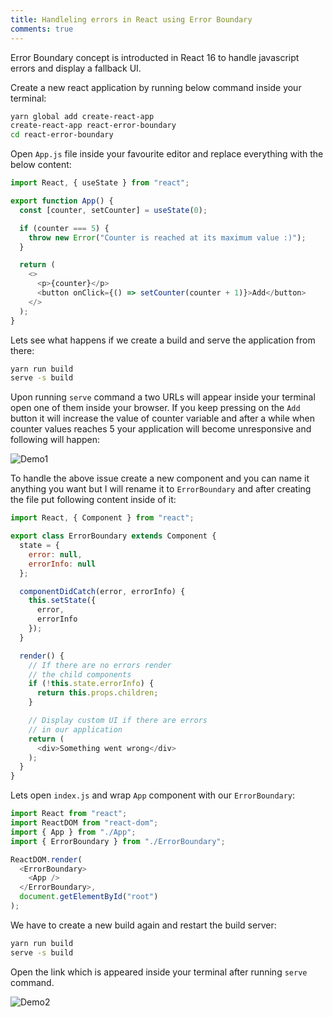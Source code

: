 ```yaml
---
title: Handleling errors in React using Error Boundary
comments: true
---
```


Error Boundary concept is introducted in React 16 to handle javascript errors and display a fallback UI.

Create a new react application by running below command inside your terminal:

```bash
yarn global add create-react-app
create-react-app react-error-boundary
cd react-error-boundary
```

Open `App.js` file inside your favourite editor and replace everything with the below content:

```js
import React, { useState } from "react";

export function App() {
  const [counter, setCounter] = useState(0);

  if (counter === 5) {
    throw new Error("Counter is reached at its maximum value :)");
  }

  return (
    <>
      <p>{counter}</p>
      <button onClick={() => setCounter(counter + 1)}>Add</button>
    </>
  );
}
```

Lets see what happens if we create a build and serve the application from there:

```bash
yarn run build
serve -s build
```

Upon running `serve` command a two URLs will appear inside your terminal open one of them inside your browser. If you keep pressing on the `Add` button it will increase the value of counter variable and after a while when counter values reaches 5 your application will become unresponsive and following will happen:

![Demo1](https://imgur.com/jSez3Ox.gif)

To handle the above issue create a new component and you can name it anything you want but I will rename it to `ErrorBoundary` and after creating the file put following content inside of it:

```js
import React, { Component } from "react";

export class ErrorBoundary extends Component {
  state = {
    error: null,
    errorInfo: null
  };

  componentDidCatch(error, errorInfo) {
    this.setState({
      error,
      errorInfo
    });
  }

  render() {
    // If there are no errors render
    // the child components
    if (!this.state.errorInfo) {
      return this.props.children;
    }

    // Display custom UI if there are errors
    // in our application
    return (
      <div>Something went wrong</div>
    );
  }
}
```

Lets open `index.js` and wrap `App` component with our `ErrorBoundary`:

```js
import React from "react";
import ReactDOM from "react-dom";
import { App } from "./App";
import { ErrorBoundary } from "./ErrorBoundary";

ReactDOM.render(
  <ErrorBoundary>
    <App />
  </ErrorBoundary>,
  document.getElementById("root")
);
```

We have to create a new build again and restart the build server:

```bash
yarn run build
serve -s build
```

Open the link which is appeared inside your terminal after running `serve` command.

![Demo2](https://imgur.com/5mXUmPF.gif)
